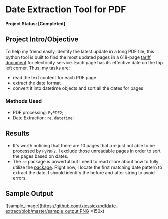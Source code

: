 # Date Extraction Tool for PDF
#### Project Status: [Completed]

## Project Intro/Objective
To help my friend easily identify the latest update in a long PDF file, this python tool is built to find the most updated pages in a 618-page [tariff document](https://www.coned.com/_external/cerates/documents/elecPSC10/electric-tariff.pdf) for electricity service. Each page has its effective date on the top left corner. Thus, my tasks are:
* read the text content for each PDF page
* extract the date format
* convert it into datetime objects and sort all the dates for pages

### Methods Used
* PDF processing: `PyPDF2`;
* Date Extraction: `re`, `datetime`;

## Results
* It's worth noticing that there are 10 pages that are just not able to be processed by `PyPDF2`. I exclude those unreadable pages in order to sort the pages based on dates.
* The `re` package is powerful but I need to read more about how to fully utilize the [package](https://docs.python.org/2/library/re.html). Right now, I locate the first matching date pattern to extract the date. I should identify the before and after string to avoid errors.

## Sample Output
![sample_image](https://github.com/xjessiex/pdfdate-extract/blob/master/sample_output.PNG =150x)
